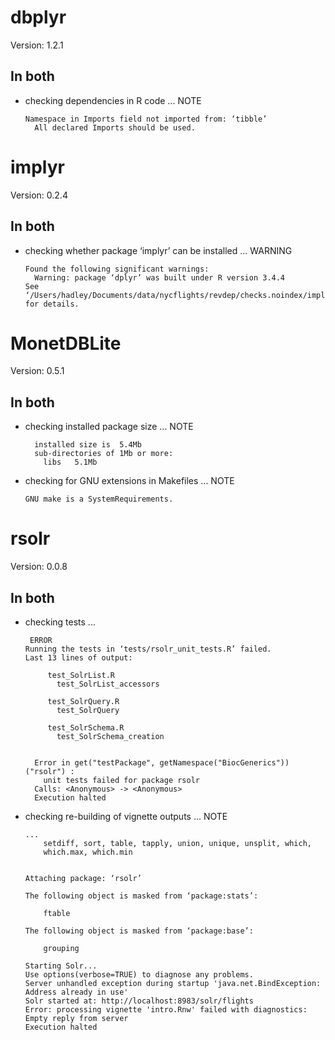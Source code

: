 # dbplyr

Version: 1.2.1

## In both

*   checking dependencies in R code ... NOTE
    ```
    Namespace in Imports field not imported from: ‘tibble’
      All declared Imports should be used.
    ```

# implyr

Version: 0.2.4

## In both

*   checking whether package ‘implyr’ can be installed ... WARNING
    ```
    Found the following significant warnings:
      Warning: package ‘dplyr’ was built under R version 3.4.4
    See ‘/Users/hadley/Documents/data/nycflights/revdep/checks.noindex/implyr/new/implyr.Rcheck/00install.out’ for details.
    ```

# MonetDBLite

Version: 0.5.1

## In both

*   checking installed package size ... NOTE
    ```
      installed size is  5.4Mb
      sub-directories of 1Mb or more:
        libs   5.1Mb
    ```

*   checking for GNU extensions in Makefiles ... NOTE
    ```
    GNU make is a SystemRequirements.
    ```

# rsolr

Version: 0.0.8

## In both

*   checking tests ...
    ```
     ERROR
    Running the tests in ‘tests/rsolr_unit_tests.R’ failed.
    Last 13 lines of output:
      
         test_SolrList.R 
           test_SolrList_accessors 
      
         test_SolrQuery.R 
           test_SolrQuery 
      
         test_SolrSchema.R 
           test_SolrSchema_creation 
      
      
      Error in get("testPackage", getNamespace("BiocGenerics"))("rsolr") : 
        unit tests failed for package rsolr
      Calls: <Anonymous> -> <Anonymous>
      Execution halted
    ```

*   checking re-building of vignette outputs ... NOTE
    ```
    ...
        setdiff, sort, table, tapply, union, unique, unsplit, which,
        which.max, which.min
    
    
    Attaching package: ‘rsolr’
    
    The following object is masked from ‘package:stats’:
    
        ftable
    
    The following object is masked from ‘package:base’:
    
        grouping
    
    Starting Solr...
    Use options(verbose=TRUE) to diagnose any problems.
    Server unhandled exception during startup 'java.net.BindException: Address already in use'
    Solr started at: http://localhost:8983/solr/flights
    Error: processing vignette 'intro.Rnw' failed with diagnostics:
    Empty reply from server
    Execution halted
    ```


